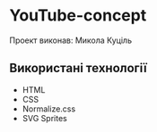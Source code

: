 # YouTube-concept
Проект виконав: Микола Куціль

## Використані технології
- HTML
- CSS
- Normalize.css
- SVG Sprites